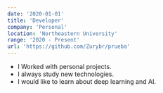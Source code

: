 ```yaml
---
date: '2020-01-01'
title: 'Developer'
company: 'Personal'
location: 'Northeastern University'
range: '2020 - Present'
url: 'https://github.com/Zurybr/prueba'
---
```


- I Worked with personal projects.
- I always study new technologies.
- I would like to learn about deep learning and AI.
